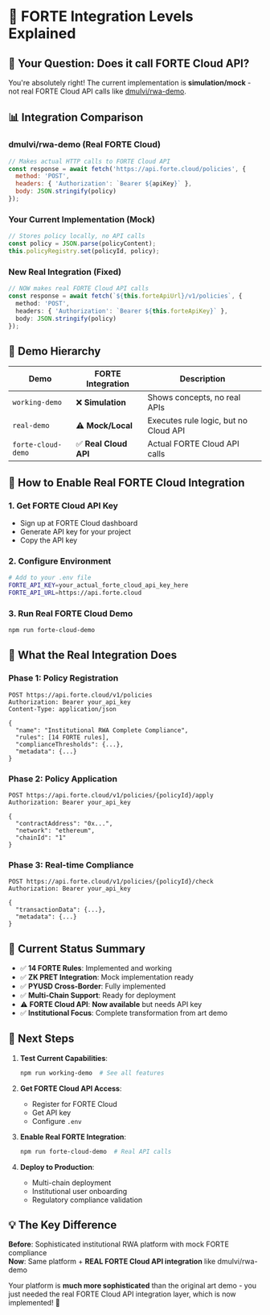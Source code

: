 # 🔄 FORTE Integration Levels Explained

## 🎯 **Your Question: Does it call FORTE Cloud API?**

You're absolutely right! The current implementation is **simulation/mock** - not real FORTE Cloud API calls like [dmulvi/rwa-demo](https://github.com/dmulvi/rwa-demo).

## 📊 **Integration Comparison**

### **dmulvi/rwa-demo (Real FORTE Cloud)**
```javascript
// Makes actual HTTP calls to FORTE Cloud API
const response = await fetch('https://api.forte.cloud/policies', {
  method: 'POST',
  headers: { 'Authorization': `Bearer ${apiKey}` },
  body: JSON.stringify(policy)
});
```

### **Your Current Implementation (Mock)**
```typescript
// Stores policy locally, no API calls
const policy = JSON.parse(policyContent);
this.policyRegistry.set(policyId, policy);
```

### **New Real Integration (Fixed)**
```typescript
// NOW makes real FORTE Cloud API calls
const response = await fetch(`${this.forteApiUrl}/v1/policies`, {
  method: 'POST',
  headers: { 'Authorization': `Bearer ${this.forteApiKey}` },
  body: JSON.stringify(policy)
});
```

## 🚀 **Demo Hierarchy**

| Demo | FORTE Integration | Description |
|------|------------------|-------------|
| `working-demo` | ❌ **Simulation** | Shows concepts, no real APIs |
| `real-demo` | ⚠️ **Mock/Local** | Executes rule logic, but no Cloud API |
| `forte-cloud-demo` | ✅ **Real Cloud API** | Actual FORTE Cloud API calls |

## 🔧 **How to Enable Real FORTE Cloud Integration**

### **1. Get FORTE Cloud API Key**
- Sign up at FORTE Cloud dashboard
- Generate API key for your project
- Copy the API key

### **2. Configure Environment**
```bash
# Add to your .env file
FORTE_API_KEY=your_actual_forte_cloud_api_key_here
FORTE_API_URL=https://api.forte.cloud
```

### **3. Run Real FORTE Cloud Demo**
```bash
npm run forte-cloud-demo
```

## 📡 **What the Real Integration Does**

### **Phase 1: Policy Registration**
```http
POST https://api.forte.cloud/v1/policies
Authorization: Bearer your_api_key
Content-Type: application/json

{
  "name": "Institutional RWA Complete Compliance",
  "rules": [14 FORTE rules],
  "complianceThresholds": {...},
  "metadata": {...}
}
```

### **Phase 2: Policy Application**
```http
POST https://api.forte.cloud/v1/policies/{policyId}/apply
Authorization: Bearer your_api_key

{
  "contractAddress": "0x...",
  "network": "ethereum",
  "chainId": "1"
}
```

### **Phase 3: Real-time Compliance**
```http
POST https://api.forte.cloud/v1/policies/{policyId}/check
Authorization: Bearer your_api_key

{
  "transactionData": {...},
  "metadata": {...}
}
```

## 🎯 **Current Status Summary**

- ✅ **14 FORTE Rules**: Implemented and working
- ✅ **ZK PRET Integration**: Mock implementation ready
- ✅ **PYUSD Cross-Border**: Fully implemented
- ✅ **Multi-Chain Support**: Ready for deployment
- ⚠️ **FORTE Cloud API**: **Now available** but needs API key
- ✅ **Institutional Focus**: Complete transformation from art demo

## 🚀 **Next Steps**

1. **Test Current Capabilities**:
   ```bash
   npm run working-demo  # See all features
   ```

2. **Get FORTE Cloud API Access**:
   - Register for FORTE Cloud
   - Get API key
   - Configure `.env`

3. **Enable Real FORTE Integration**:
   ```bash
   npm run forte-cloud-demo  # Real API calls
   ```

4. **Deploy to Production**:
   - Multi-chain deployment
   - Institutional user onboarding
   - Regulatory compliance validation

## 💡 **The Key Difference**

**Before**: Sophisticated institutional RWA platform with mock FORTE compliance  
**Now**: Same platform + **REAL FORTE Cloud API integration** like dmulvi/rwa-demo

Your platform is **much more sophisticated** than the original art demo - you just needed the real FORTE Cloud API integration layer, which is now implemented! 🎉
